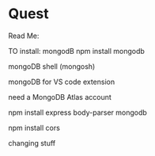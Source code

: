 # Quest

Read Me:

TO install: 
mongodB
npm install mongodb

mongoDB shell (mongosh)

mongoDB for VS code extension

need a MongoDB Atlas account

npm install express body-parser mongodb

npm install cors

changing stuff
